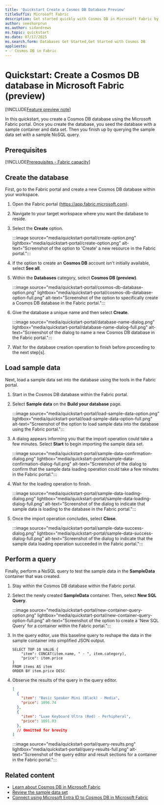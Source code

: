 ```yaml
---
title: 'Quickstart Create a Cosmos DB Database Preview'
titleSuffix: Microsoft Fabric
description: Get started quickly with Cosmos DB in Microsoft Fabric by creating a new instance in the Microsoft Fabric portal.
author: seesharprun
ms.author: sidandrews
ms.topic: quickstart
ms.date: 07/17/2025
ms.search.form: Databases Get Started,Get Started with Cosmos DB
appliesto:
- ✅ Cosmos DB in Fabric
---
```


# Quickstart: Create a Cosmos DB database in Microsoft Fabric (preview)

[!INCLUDE[Feature preview note](../../includes/feature-preview-note.md)]

In this quickstart, you create a Cosmos DB database using the Microsoft Fabric portal. Once you create the database, you seed the database with a sample container and data set. Then you finish up by querying the sample data set with a sample NoSQL query.

## Prerequisites

[!INCLUDE[Prerequisites - Fabric capacity](includes/prerequisite-fabric-capacity.md)]

## Create the database

First, go to the Fabric portal and create a new Cosmos DB database within your workspace.

1. Open the Fabric portal (<https://app.fabric.microsoft.com>).

1. Navigate to your target workspace where you want the database to reside.

1. Select the **Create** option.

    :::image source="media/quickstart-portal/create-option.png" lightbox="media/quickstart-portal/create-option.png" alt-text="Screenshot of the option to 'Create' a new resource in the Fabric portal.":::

1. If the option to create an **Cosmos DB** account isn't initially available, select **See all**.

1. Within the **Databases** category, select **Cosmos DB (preview)**.

    :::image source="media/quickstart-portal/cosmos-db-database-option.png" lightbox="media/quickstart-portal/cosmos-db-database-option-full.png" alt-text="Screenshot of the option to specifically create a Cosmos DB database in the Fabric portal.":::

1. Give the database a unique name and then select **Create**.

    :::image source="media/quickstart-portal/database-name-dialog.png" lightbox="media/quickstart-portal/database-name-dialog-full.png" alt-text="Screenshot of the dialog to name a new Cosmos DB database in the Fabric portal.":::

1. Wait for the database creation operation to finish before proceeding to the next step\[s\].

## Load sample data

Next, load a sample data set into the database using the tools in the Fabric portal.

1. Start in the Cosmos DB database within the Fabric portal.

1. Select **Sample data** on the **Build your database** page.

    :::image source="media/quickstart-portal/load-sample-data-option.png" lightbox="media/quickstart-portal/load-sample-data-option-full.png" alt-text="Screenshot of the option to load sample data into the database using the Fabric portal.":::

1. A dialog appears informing you that the import operation could take a few minutes. Select **Start** to begin importing the sample data set.

    :::image source="media/quickstart-portal/sample-data-confirmation-dialog.png" lightbox="media/quickstart-portal/sample-data-confirmation-dialog-full.png" alt-text="Screenshot of the dialog to confirm that the sample data loading operation could take a few minutes in the Fabric portal.":::

1. Wait for the loading operation to finish.

    :::image source="media/quickstart-portal/sample-data-loading-dialog.png" lightbox="media/quickstart-portal/sample-data-loading-dialog-full.png" alt-text="Screenshot of the dialog to indicate that sample data is loading to the database in the Fabric portal.":::

1. Once the import operation concludes, select **Close**.

    :::image source="media/quickstart-portal/sample-data-success-dialog.png" lightbox="media/quickstart-portal/sample-data-success-dialog-full.png" alt-text="Screenshot of the dialog to indicate that the sample data loading operation succeeded in the Fabric portal.":::

## Perform a query

Finally, perform a NoSQL query to test the sample data in the **SampleData** container that was created.

1. Stay within the Cosmos DB database within the Fabric portal.

1. Select the newly created **SampleData** container. Then, select **New SQL Query**.

    :::image source="media/quickstart-portal/new-container-query-option.png" lightbox="media/quickstart-portal/new-container-query-option-full.png" alt-text="Screenshot of the option to create a 'New SQL Query' for a container within the Fabric portal.":::

1. In the query editor, use this baseline query to reshape the data in the sample container into simplified JSON output.

    ```nosql
    SELECT TOP 10 VALUE {
        "item": CONCAT(item.name, " - ", item.category),
        "price": item.price
    }
    FROM items AS item
    ORDER BY item.price DESC
    ```

1. Observe the results of the query in the query editor.

    ```json
    [
      {
        "item": "Basic Speaker Mini (Black) - Media",
        "price": 1096.74
      },
      {
        "item": "Luxe Keyboard Ultra (Red) - Perhipheral",
        "price": 1091.03
      },
      // Ommitted for brevity
    ]
    ```    

    :::image source="media/quickstart-portal/query-results.png" lightbox="media/quickstart-portal/query-results-full.png" alt-text="Screenshot of the query editor and result sections for a container in the Fabric portal.":::

## Related content

- [Learn about Cosmos DB in Microsoft Fabric](overview.md)
- [Review the sample data set](sample-data.md)
- [Connect using Microsoft Entra ID to Cosmos DB in Microsoft Fabric](how-to-authenticate.md)

